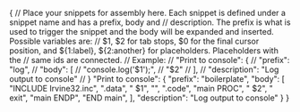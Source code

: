 {
	// Place your snippets for assembly here. Each snippet is defined under a snippet name and has a prefix, body and 
	// description. The prefix is what is used to trigger the snippet and the body will be expanded and inserted. Possible variables are:
	// $1, $2 for tab stops, $0 for the final cursor position, and ${1:label}, ${2:another} for placeholders. Placeholders with the 
	// same ids are connected.
	// Example:
	// "Print to console": {
	// 	"prefix": "log",
	// 	"body": [
	// 		"console.log('$1');",
	// 		"$2"
	// 	],
	// 	"description": "Log output to console"
	// }
	"Print to console": {
		"prefix": "boilerplate",
		"body": [
			"INCLUDE Irvine32.inc",
			".data",
			"    $1",
			"",
			".code",
			"main PROC",
			"    $2",
			"    exit",
			"main ENDP",
			"END main",
		],
		"description": "Log output to console"
	}
}
